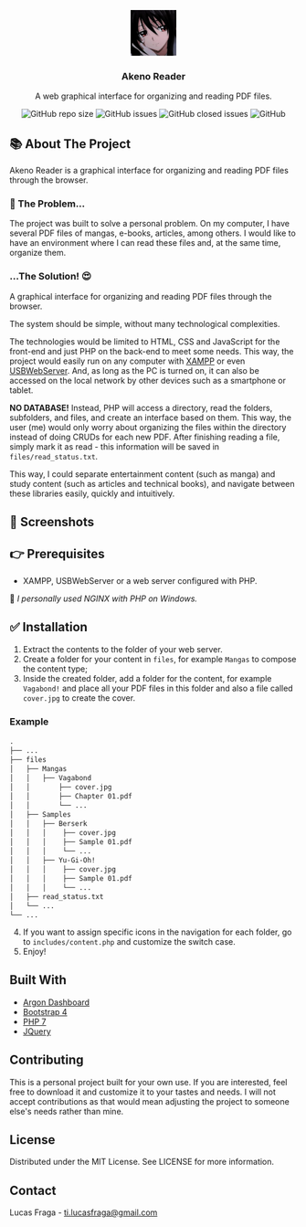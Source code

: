 
<!-- LOGO -->
<p align="center">
  <img src="assets/img/logo.png" alt="Logo" width="80" height="80">
  <h3 align="center">Akeno Reader</h3>
  
  <p align="center">A web graphical interface for organizing and reading PDF files.</p>
  <!-- TO DO PROJECT SHIELDS -->
  <div align="center">
      <img alt="GitHub repo size" src="https://img.shields.io/github/repo-size/lucasfrag/Akeno-Reader.svg?style=flat-square">  
      <img alt="GitHub issues" src="https://img.shields.io/github/issues-raw/lucasfrag/Akeno-Reader.svg?style=flat-square"> 
      <img alt="GitHub closed issues" src="https://img.shields.io/github/issues-closed-raw/lucasfrag/Akeno-Reader.svg?style=flat-square"> 
      <img alt="GitHub" src="https://img.shields.io/github/license/lucasfrag/Akeno-Reader.svg?style=flat-square">
  </div>
</p>

<!-- ABOUT THE PROJECT -->
## 📚 About The Project

Akeno Reader is a graphical interface for organizing and reading PDF files through the browser. 

### 🤔 The Problem...
The project was built to solve a personal problem. On my computer, I have several PDF files of mangas, e-books, articles, among others. I would like to have an environment where I can read these files and, at the same time, organize them.

### ...The Solution! 😍

A graphical interface for organizing and reading PDF files through the browser.

The system should be simple, without many technological complexities. 

The technologies would be limited to HTML, CSS and JavaScript for the front-end and just PHP on the back-end to meet some needs. This way, the project would easily run on any computer with [XAMPP](https://www.apachefriends.org/pt_br/index.html) or even [USBWebServer](https://usbwebserver.yura.mk.ua/).
And, as long as the PC is turned on, it can also be accessed on the local network by other devices such as a smartphone or tablet.

<b>NO DATABASE!</b> Instead, PHP will access a directory, read the folders, subfolders, and files, and create an interface based on them. This way, the user (me) would only worry about organizing the files within the directory instead of doing CRUDs for each new PDF. After finishing reading a file, simply mark it as read - this information will be saved in `files/read_status.txt`.

This way, I could separate entertainment content (such as manga) and study content (such as articles and technical books), and navigate between these libraries easily, quickly and intuitively.

## 📸 Screenshots


## 👉 Prerequisites 

- XAMPP, USBWebServer or a web server configured with PHP.

💬<i> I personally used NGINX with PHP on Windows.</i>


## ✅ Installation

1. Extract the contents to the folder of your web server.
2. Create a folder for your content in `files`, for example `Mangas` to compose the content type;
3. Inside the created folder, add a folder for the content, for example `Vagabond!` and place all your PDF files in this folder and also a file called `cover.jpg` to create the cover.

### Example

    .
    ├── ...
    ├── files                               
    │   ├── Mangas                        
    │   │   ├── Vagabond                 
    │   │       ├── cover.jpg
    │   │       ├── Chapter 01.pdf
    │   │       └── ...             
    │   ├── Samples                       
    │   │   ├── Berserk                 
    │   │   │    ├── cover.jpg
    │   │   │    ├── Sample 01.pdf
    │   │   │    └── ...
    │   │   ├── Yu-Gi-Oh!                 
    │   │   │    ├── cover.jpg
    │   │   │    ├── Sample 01.pdf
    │   │   │    └── ...    
    │   ├── read_status.txt                                        
    │   └── ...
    └── ...

4. If you want to assign specific icons in the navigation for each folder, go to `includes/content.php` and customize the switch case.
5. Enjoy!


## Built With
* [Argon Dashboard](https://demos.creative-tim.com/argon-dashboard/)
* [Bootstrap 4](https://getbootstrap.com)
* [PHP 7](https://php.net)
* [JQuery](https://jquery.com)

## Contributing
This is a personal project built for your own use. If you are interested, feel free to download it and customize it to your tastes and needs.
I will not accept contributions as that would mean adjusting the project to someone else's needs rather than mine.

## License
Distributed under the MIT License. See LICENSE for more information.

<!-- CONTACT -->
## Contact

Lucas Fraga - ti.lucasfraga@gmail.com

